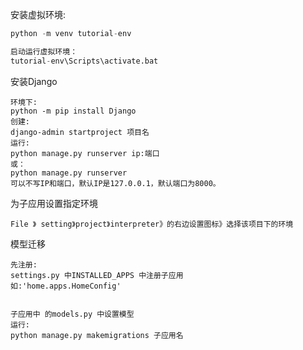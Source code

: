 安装虚拟环境:

```python
python -m venv tutorial-env

启动运行虚拟环境：
tutorial-env\Scripts\activate.bat
```

安装Django

```
环境下:
python -m pip install Django
创建:
django-admin startproject 项目名
运行:
python manage.py runserver ip:端口
或：
python manage.py runserver
可以不写IP和端口，默认IP是127.0.0.1，默认端口为8000。
```

为子应用设置指定环境

```
File 》 setting》project》interpreter》的右边设置图标》选择该项目下的环境
```

模型迁移

```
先注册:
settings.py 中INSTALLED_APPS 中注册子应用
如:'home.apps.HomeConfig'


子应用中 的models.py 中设置模型
运行:
python manage.py makemigrations 子应用名

```


